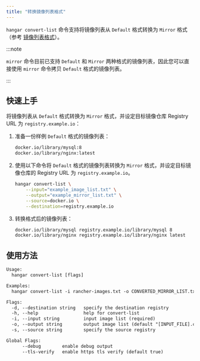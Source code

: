```yaml
---
title: "转换镜像列表格式"
---
```


`hangar convert-list` 命令支持将镜像列表从 `Default` 格式转换为 `Mirror` 格式（参考 [镜像列表格式](/v1.7/mirror/image-list-format)）。

:::note

`mirror` 命令目前已支持 `Default` 和 `Mirror` 两种格式的镜像列表，因此您可以直接使用 `mirror` 命令拷贝 `Default` 格式的镜像列表。

:::

## 快速上手

将镜像列表从 `Default` 格式转换为 `Mirror` 格式，并设定目标镜像仓库 Registry URL 为 `registry.example.io`：

1. 准备一份样例 `Default` 格式的镜像列表：
    ```txt title="example_image_list.txt"
    docker.io/library/mysql:8
    docker.io/library/nginx:latest
    ```

1. 使用以下命令将 `Default` 格式的镜像列表转换为 `Mirror` 格式，并设定目标镜像仓库的 Registry URL 为 `registry.example.io`。

    ```sh
    hangar convert-list \
        --input="example_image_list.txt" \
        --output="example_mirror_list.txt" \
        --source=docker.io \
        --destination=registry.example.io
    ```

1. 转换格式后的镜像列表：

    ```txt title="example_mirror_list.txt"
    docker.io/library/mysql registry.example.io/library/mysql 8
    docker.io/library/nginx registry.example.io/library/nginx latest
    ```

## 使用方法

```txt
Usage:
  hangar convert-list [flags]

Examples:
  hangar convert-list -i rancher-images.txt -o CONVERTED_MIRROR_LIST.txt

Flags:
  -d, --destination string   specify the destination registry
  -h, --help                 help for convert-list
  -i, --input string         input image list (required)
  -o, --output string        output image list (default "[INPUT_FILE].converted")
  -s, --source string        specify the source registry

Global Flags:
      --debug        enable debug output
      --tls-verify   enable https tls verify (default true)
```
